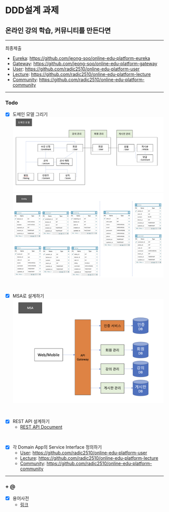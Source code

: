 # DDD설계 과제

## 온라인 강의 학습, 커뮤니티를 만든다면

---
최종제출

- [Eureka](https://github.com/jeong-soo/online-edu-platform-eureka): https://github.com/jeong-soo/online-edu-platform-eureka
- [Gateway](https://github.com/jeong-soo/online-edu-platform-gateway): https://github.com/jeong-soo/online-edu-platform-gateway
- [User](https://github.com/radic2510/online-edu-platform-user): https://github.com/radic2510/online-edu-platform-user
- [Lecture](https://github.com/radic2510/online-edu-platform-lecture): https://github.com/radic2510/online-edu-platform-lecture
- [Community](https://github.com/radic2510/online-edu-platform-community): https://github.com/radic2510/online-edu-platform-community


---

### Todo

- [x] 도메인 모델 그리기
    ![domain_model](./img/domain_model.png)
    ![entity](./img/entity.png)

<br>    

- [x] MSA로 설계하기
    ![domain_model](./img/msa.png)

<br>    

- [x] REST API 설계하기
    - [REST API Document](https://github.com/radic2510/online-edu-platform/blob/main/restapi.md)

<br>    

- [x] 각 Domain App의 Service Interface 정의하기
    - [User](https://github.com/radic2510/online-edu-platform-user): https://github.com/radic2510/online-edu-platform-user
    - [Lecture](https://github.com/radic2510/online-edu-platform-lecture): https://github.com/radic2510/online-edu-platform-lecture
    - [Community](https://github.com/radic2510/online-edu-platform-community): https://github.com/radic2510/online-edu-platform-community

---

### + @
- [x] 용어사전
    - [링크](https://github.com/radic2510/online-edu-platform/blob/main/Ubiqutious_language.md)
